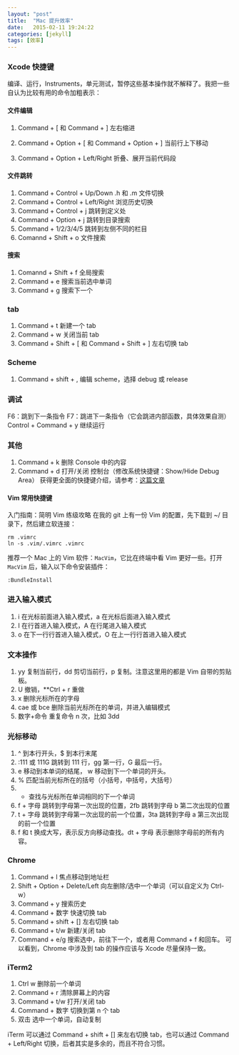 ```yaml
---
layout: "post"
title:  "Mac 提升效率"
date:   2015-02-11 19:24:22
categories: [jekyll]
tags: [效率]
---
```


### Xcode 快捷键
编译、运行，Instruments，单元测试，暂停这些基本操作就不解释了。我把一些自认为比较有用的命令加粗表示：

#### 文件编辑
1.  Command + [ 和 Command + ] 左右缩进

2. Command + Option + [ 和 Command + Option + ] 当前行上下移动
3.  Command + Option + Left/Right 折叠、展开当前代码段

#### 文件跳转
1. Command + Control + Up/Down .h 和 .m 文件切换
2. Command + Control + Left/Right 浏览历史切换
3.  Command + Control + j 跳转到定义处
4.  Command + Option + j 跳转到目录搜索
5.  Command + 1/2/3/4/5 跳转到左侧不同的栏目
6. Comannd + Shift + o 文件搜索

#### 搜索
1.  Comannd + Shift + f 全局搜索
2.  Command + e 搜索当前选中单词
3.  Command + g 搜索下一个

### tab
1.  Command + t 新建一个 tab
2.  Command + w 关闭当前 tab
3. Command + Shift + [ 和 Command + Shift + ] 左右切换 tab

### Scheme

1.  Command + shift + , 编辑 scheme，选择 debug 或 release
### 调试
F6：跳到下一条指令
F7：跳进下一条指令（它会跳进内部函数，具体效果自测）
Control + Command + y 继续运行

### 其他
1.  Command + k 删除 Console 中的内容
2.  Command + d 打开/关闭 控制台（修改系统快捷键：Show/Hide Debug Area）
获得更全面的快捷键介绍，请参考：[这篇文章](http://stackoverflow.com/questions/10296138/xcode-debug-shortcuts)

#### Vim 常用快捷键
入门指南：简明 Vim 练级攻略
在我的 git 上有一份 Vim 的配置，先下载到 ~/ 目录下，然后建立软连接：

```
rm .vimrc
ln -s .vim/.vimrc .vimrc
```

推荐一个 Mac 上的 Vim 软件：`MacVim`，它比在终端中看 Vim 更好一些。打开 `MacVim` 后，输入以下命令安装插件：

```
:BundleInstall
```

### 进入输入模式

1.  i 在光标前面进入输入模式，a 在光标后面进入输入模式
2.  I 在行首进入输入模式，A 在行尾进入输入模式
3.  o 在下一行行首进入输入模式，O 在上一行行首进入输入模式

### 文本操作
1.  yy 复制当前行，dd 剪切当前行，p 复制。注意这里用的都是 Vim 自带的剪贴板。
2.  U 撤销，**Ctrl + r 重做
3.  x 删除光标所在的字母
4.  cae 或 bce 删除当前光标所在的单词，并进入编辑模式
5.  数字+命令 重复命令 n 次，比如 3dd

### 光标移动
1.  ^ 到本行开头，$ 到本行末尾
2.  :111 或 111G 跳转到 111 行，gg 第一行，G 最后一行。
3.  e 移动到本单词的结尾， w 移动到下一个单词的开头。
4.  % 匹配当前光标所在的括号（小括号，中括号，大括号）
5.  * 查找与光标所在单词相同的下一个单词
6.  f + 字母 跳转到字母第一次出现的位置，2fb 跳转到字母 b 第二次出现的位置
7.  t + 字母 跳转到字母第一次出现的前一个位置，3ta 跳转到字母 a 第三次出现的前一个位置
8. f 和 t 换成大写，表示反方向移动查找。dt + 字母 表示删除字母前的所有内容。

### Chrome
1. Command + l 焦点移动到地址栏
2.  Shift + Option + Delete/Left 向左删除/选中一个单词（可以自定义为 Ctrl-w）
3.  Command + y 搜索历史
4. Command + 数字 快速切换 tab
5.  Command + shift + [] 左右切换 tab
6.  Command + t/w 新建/关闭 tab
7.  Command + e/g 搜索选中，前往下一个，或者用 Command + f 和回车。
可以看到，Chrome 中涉及到 tab 的操作应该与 Xcode 尽量保持一致。

### iTerm2
1. Ctrl w 删除前一个单词
2.  Command + r 清除屏幕上的内容
3.  Command + t/w 打开/关闭 tab
4. Command + 数字 切换到第 n 个 tab
5.  双击 选中一个单词，自动复制

iTerm 可以通过 Command + shift + [] 来左右切换 tab，也可以通过 Command + Left/Right 切换，后者其实是多余的，而且不符合习惯。
